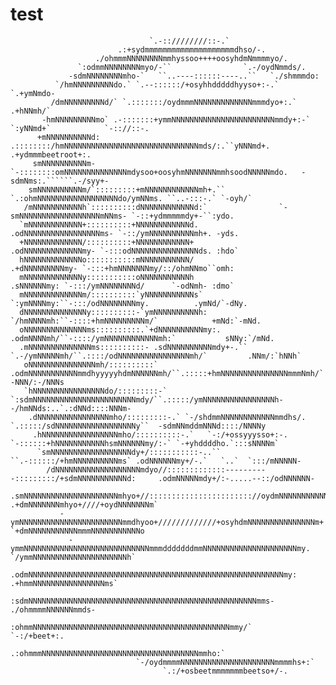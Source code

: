 # test
                                   `.-::////////::-.`                            
                            .:+sydmmmmmmmmmmmmmmmmmmmmdhso/-.                      
                       ./ohmmmNNNNNNNNmmhyssoo++++oosyhdmNmmmmyo/.                  
                   `:odmmNNNNNNNNmyo/-``                `.-/oydNmmds/.            
                 -sdmNNNNNNNNmho-`   ``..----::::::----..``   `./shmmmdo:        
              `/hmNNNNNNNNNdo.` `.--::::::/+osyhhdddddhyyso+:-.`  `.+ymNmdo-                                                            
             /dmNNNNNNNNNd/` `.:::::::/oydmmmNNNNNNNNNNNNNmmmdyo+:.`  .+hNNmh/`                                                         
           -hmNNNNNNNNNmo` .-:::::::+ymmNNNNNNNNNNNNNNNNNNNNNNNmmdy+:-` `:yNNmd+`            `-:://::-.                                 
          +mNNNNNNNNNNd: .::::::::/hmNNNNNNNNNNNNNNNNNNNNNNNNNNNNNNmds/:.``yNNNmd+.       .+ydmmmbeetroot+:.                            
         smNNNNNNNNNNm-`-::::::::omNNNNNNNNNNNNNNmdysoo+oosyhmNNNNNNNmmhsoodNNNNNmdo.   -sdmNms:.``````.-/syy+-                         
        smNNNNNNNNNNm/`:::::::::+mNNNNNNNNNNNNmh+.``        `.:ohmNNNNNNNNNNNNNNNNNNdo/ymNNms. ``..-:::-.` `-oyh/`                      
       /mNNNNNNNNNNNh`::::::::::dNNNNNNNNNNNNd:`                `-smNNNNNNNNNNNNNNNNNNmNNms- `-::+ydmmmmmdy+-``:ydo.                    
      `mNNNNNNNNNNNN+::::::::::+NNNNNNNNNNNNd.                     .odNNNNNNNNNNNNNNNNNms- `-::/ymNNNNNNNNNNmh+. -yds.                  
      +NNNNNNNNNNNNN/::::::::::+NNNNNNNNNNNN+                        .odNNNNNNNNNNNNNmy- `-:::odNNNNNNNNNNNNNNNds. :hdo`                
      hNNNNNNNNNNNNNo:::::::::::mNNNNNNNNNNN/                          .+dNNNNNNNNNmy- `-:::+hmNNNNNNNmy/::/ohmNNmo``omh:               
      mNNNNNNNNNNNNNy:::::::::::oNNNNNNNNNNNh                            .sNNNNNNmy: `-:::/ymNNNNNNNNd/      `-odNmh- :dmo`             
      mNNNNNNNNNNNNNm/::::::::::`yNNNNNNNNNNNs`                        `:ymNNNNmy:``-:::/odNNNNNNNNmy.          .ymNd/`-dNy.            
      dNNNNNNNNNNNNNNy::::::::::-`ymNNNNNNNNNNh:                     `/hmNNNNmh:``-::::+hmNNNNNNNNNm/`            +mNd:`-mNd.           
      oNNNNNNNNNNNNNNms::::::::::.`+dNNNNNNNNNNmy:.                .odmNNNNmh/``-::::/ymNNNNNNNNNNNNmh:`           sNNy:`/mNd.          
      .mNNNNNNNNNNNNNNms::::::::::- .sdNNNNNNNNNNmdy+-.``     `.-/ymNNNNNmh/``.::::/odNNNNNNNNNNNNNNNNmh/`         .NNm/:`hNNh`         
       oNNNNNNNNNNNNNNNmh/::::::::::` .odmNNNNNNNNNNNmmdhyyyyyhdmNNNNNNmh/``.:::::+hmNNNNNNNNNNNNNNNmmmNmh/`       -NNN/:-/NNNs         
       `hNNNNNNNNNNNNNNNNdo/:::::::::-` `:sdmNNNNNNNNNNNNNNNNNNNNNNNmdy/``.:::::/ymNNNNNNNNNNNNNNNNh--/hmNNds:..`.:dNNd::::NNNm-        
        .dNNNNNNNNNNNNNNNNmho/:::::::::-.` `-/shdmmNNNNNNNNNNNNmmdhs/. `.:::::/sdNNNNNNNNNNNNNNNNNNy``  -sdmNNmddmNNNd::::/NNNNy        
         .hNNNNNNNNNNNNNNNNNmho/::::::::::-.`   `-:/+ossyyysso+:-.   `-::::::+hNNNNNNNNNNNhsmNNNNNNmy/:-` `-+yhddddho.`:::sNNNNm`       
          `smNNNNNNNNNNNNNNNNNNdy+/:::::::::::-..``             ``.-::::::/+hmNNNNNNNNNNms` .odNNNNNNmy+/-.`   `..`  `:::/mNNNNN-       
            /dNNNNNNNNNNNNNNNNNNNmdyo//:::::::::::::----------:::::::::/+sdmNNNNNNNNNNNd:     .odmNNNNNmdy+/:-.....--::/odNNNNNN-       
             .smNNNNNNNNNNNNNNNNNNNNNmhyo+//::::::::::::::::::::::://oydmNNNNNNNNNNNNmy.        .+dmNNNNNNNmhyo+////+oydNNNNNNNm`       
               -ymNNNNNNNNNNNNNNNNNNNNNNNmmdhyoo+/////////////+osyhdmNNNNNNNNNNNNNNNm+            `+dmNNNNNNNNNNNmmmNNNNNNNNNNNo        
                 -ymmNNNNNNNNNNNNNNNNNNNNNNNNNNNNmmmdddddddmmNNNNNNNNNNNNNNNNNNNNNmy.               `/ymmNNNNNNNNNNNNNNNNNNNNNh`        
                   .odmNNNNNNNNNNNNNNNNNNNNNNNNNNNNNNNNNNNNNNNNNNNNNNNNNNNNNNNNNmy:                    .+hmmNNNNNNNNNNNNNNNNms`         
                      :sdmNNNNNNNNNNNNNNNNNNNNNNNNNNNNNNNNNNNNNNNNNNNNNNNNNNNmms-                         ./ohmmmmNNNNNNmmds-           
                         :ohmmNNNNNNNNNNNNNNNNNNNNNNNNNNNNNNNNNNNNNNNNNNNNmmy/`                               `-:/+beet+:.              
                            .:ohmmmNNNNNNNNNNNNNNNNNNNNNNNNNNNNNNNNNNNmmho:`                                                            
                                `-/oydmmmmNNNNNNNNNNNNNNNNNNNNNmmmmhs+:`                                                                
                                      `.:/+osbeetmmmmmmmbeetso+/-.  
